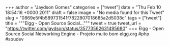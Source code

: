 
+++
author = "Jaydson Gomes"
categories = ["tweet"]
date = "Thu Feb 10 18:54:16 +0000 2011"
draft = false
image = "No media found for this Tweet"
slug = "0869e5f4b589731541f7822807018685a2d5038c"
tags = ["tweet"]
title = """Elgg - Open Source Social..."""
tweet = true
tweet_url = "https://twitter.com/jaydson/status/35773562631495680"
+++
Elgg - Open Source Social Networking Engine - Projeto muito bom elgg.org #php #soudev
